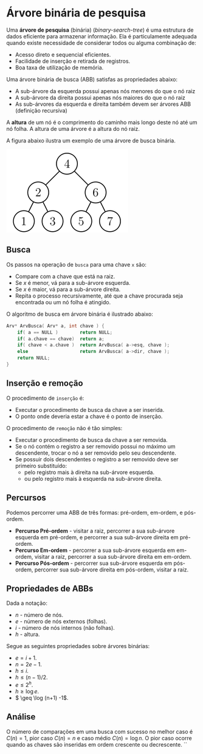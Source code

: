 # Árvore binária de pesquisa

Uma **árvore de pesquisa** (binária) (*binary-search-tree*) é uma
estrutura de dados eficiente para armazenar informação.
Ela é particulamente adequada quando existe necessidade de considerar todos
ou alguma combinação de:
- Acesso direto e sequencial eficientes.
- Facilidade de inserção e retirada de registros.
- Boa taxa de utilização de memória.

Uma árvore binária de busca (ABB) satisfas as propriedades abaixo:
- A sub-árvore da esquerda possui apenas nós menores do que o nó raiz
- A sub-árvore da direita possui apenas nós maiores do que o nó raiz
- As sub-árvores da esquerda e direita também devem ser árvores ABB (definição recursiva)

A **altura** de um nó é o comprimento do caminho mais longo deste nó até um
nó folha.
A altura de uma árvore é a altura do nó raiz.

A figura abaixo ilustra um exemplo de uma árvore de busca binária.

![abb](abb.png)

## Busca 

Os passos na operação de `busca` para uma chave `x` são:
- Compare com a chave que está na raiz.
- Se $x$ é menor, vá para a sub-árvore esquerda.
- Se $x$ é maior, vá para a sub-árvore direita.
- Repita o processo recursivamente, até que a chave procurada seja
encontrada ou um nó folha é atingido.


O algoritmo de busca em árvore binária é ilustrado abaixo:
```C++
Arv* ArvBusca( Arv* a, int chave ) {
	if( a == NULL )        return NULL;
	if( a.chave == chave)  return a;
	if( chave < a.chave )  return ArvBusca( a->esq, chave );
	else                   return ArvBusca( a->dir, chave );
	return NULL;
}
```

## Inserção e remoção

O procedimento de `inserção` é:
- Executar o procedimento de busca da chave a ser inserida.
- O ponto onde deveria estar a chave é o ponto de inserção.

O procedimento de `remoção` não é tão simples:
- Executar o procedimento de busca da chave a ser removida.
- Se o nó contém o registro a ser removido possui no máximo
um descendente, trocar o nó a ser removido pelo seu descendente.
- Se possuir dois descendentes o registro a ser removido deve ser primeiro
substituído:
	- pelo registro mais à direita na sub-árvore esquerda.
	- ou pelo registro mais à esquerda na sub-árvore direita.

## Percursos

Podemos percorrer uma ABB de três formas: pré-ordem, em-ordem, e pós-ordem.
- **Percurso Pré-ordem** - visitar a raiz, percorrer a sua sub-árvore esquerda em pré-ordem, e percorrer a sua sub-árvore direita em pré-ordem.
- **Percurso Em-ordem** - percorrer a sua sub-árvore esquerda em em-ordem, visitar a raiz, percorrer a sua sub-árvore direita em em-ordem.
- **Percurso Pós-ordem** -  percorrer sua sub-árvore esquerda em pós-ordem, percorrer sua sub-árvore direita em pós-ordem, visitar a raiz.

## Propriedades de ABBs


Dada a notação:
- $n$ - número de nós.
- $e$ - número de nós externos (folhas).
- $i$ - número de nós internos (não folhas).
- $h$ - altura.

Segue as seguintes propriedades sobre árvores binárias:
- $e = i + 1$.
- $n = 2e - 1$.
- $h \leq i$.
- $h \leq (n-1)/2$.
- $e \leq 2^h$.
- $h \geq \log e$.
- $ \geq \log (n+1) -1$.

## Análise

O número de comparações em uma busca com sucesso no melhor caso é 
$C(n)= 1$, pior caso $C(n) = n$ e caso médio $C(n) = \log  n$.
O pior caso ocorre quando as chaves são inseridas em ordem crescente ou decrescente.
``
